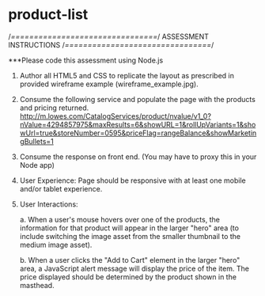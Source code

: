 # product-list
/*================================*/
ASSESSMENT INSTRUCTIONS
/*================================*/

***Please code this assessment using Node.js

1.  Author all HTML5 and CSS to replicate the layout as prescribed in provided wireframe example (wireframe_example.jpg).

2.  Consume the following service and populate the page with the products and pricing returned. http://m.lowes.com/CatalogServices/product/nvalue/v1_0?nValue=4294857975&maxResults=6&showURL=1&rollUpVariants=1&showUrl=true&storeNumber=0595&priceFlag=rangeBalance&showMarketingBullets=1

3. Consume the response on front end. (You may have to proxy this in your Node app)

4.  User Experience: Page should be responsive with at least one mobile and/or tablet experience. 

5.  User Interactions:

	a.  When a user's mouse hovers over one of the products, the information for that product will appear in the larger "hero" area (to include switching the image asset from the smaller thumbnail to the medium image asset).

	b.  When a user clicks the "Add to Cart" element in the larger "hero" area, a JavaScript alert message will display the price of the item. The price displayed should be determined by the product shown in the masthead. 
